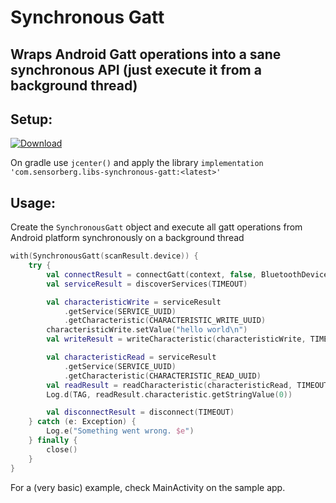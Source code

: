 # Synchronous Gatt
Wraps Android Gatt operations into a sane synchronous API
(just execute it from a background thread)
--------------------------------------

## Setup:

[ ![Download](https://api.bintray.com/packages/sensorberg/maven/synchronous-gatt/images/download.svg) ](https://bintray.com/sensorberg/maven/synchronous-gatt/_latestVersion)

On gradle use `jcenter()` and apply the library `implementation 'com.sensorberg.libs-synchronous-gatt:<latest>'`

## Usage:

Create the `SynchronousGatt` object and execute all gatt operations from Android platform synchronously on a background thread

```Kotlin
with(SynchronousGatt(scanResult.device)) {
    try {
        val connectResult = connectGatt(context, false, BluetoothDevice.TRANSPORT_LE, TIMEOUT)
        val serviceResult = discoverServices(TIMEOUT)

        val characteristicWrite = serviceResult
            .getService(SERVICE_UUID)
            .getCharacteristic(CHARACTERISTIC_WRITE_UUID)
        characteristicWrite.setValue("hello world\n")
        val writeResult = writeCharacteristic(characteristicWrite, TIMEOUT)

        val characteristicRead = serviceResult
            .getService(SERVICE_UUID)
            .getCharacteristic(CHARACTERISTIC_READ_UUID)
        val readResult = readCharacteristic(characteristicRead, TIMEOUT)
        Log.d(TAG, readResult.characteristic.getStringValue(0))

        val disconnectResult = disconnect(TIMEOUT)
    } catch (e: Exception) {
        Log.e("Something went wrong. $e")
    } finally {
        close()
    }
}

```

For a (very basic) example, check MainActivity on the sample app.